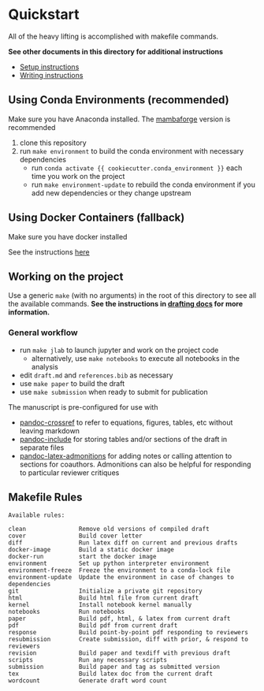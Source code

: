 # Quickstart

All of the heavy lifting is accomplished with makefile commands. 

**See other documents in this directory for additional instructions**

- [Setup instructions](installation_instructions.md)
- [Writing instructions](drafting_instructions.md)

## Using Conda Environments (recommended)

Make sure you have Anaconda installed. The [mambaforge](https://github.com/conda-forge/miniforge) version is recommended

1. clone this repository
2. run `make environment` to build the conda environment with necessary dependencies
   - run `conda activate {{ cookiecutter.conda_environment }}` each time you work on the project
   - run `make environment-update` to rebuild the conda environment if you add new dependencies or they change upstream

## Using Docker Containers (fallback)

Make sure you have docker installed

See the instructions [here](infrastructure/../installation_instructions.md)

## Working on the project

Use a generic `make` (with no arguments) in the root of this directory to see all the available commands. **See the instructions in [drafting docs](drafting_instructions.md) for more information.**

### General workflow

- run `make jlab` to launch jupyter and work on the project code
  - alternatively, use `make notebooks` to execute all notebooks in the analysis
- edit `draft.md` and `references.bib` as necessary
- use `make paper` to build the draft
- use `make submission` when ready to submit for publication


The manuscript is pre-configured for use with

- [pandoc-crossref](https://lierdakil.github.io/pandoc-crossref/) to refer to equations, figures, tables, etc without leaving markdown
- [pandoc-include](https://github.com/DCsunset/pandoc-include) for storing tables and/or sections of the draft in separate files
- [pandoc-latex-admonitions](https://github.com/chdemko/pandoc-latex-admonition) for adding notes or calling attention to sections for coauthors. Admonitions can also be helpful for responding to particular reviewer critiques

## Makefile Rules

``` text
Available rules:

clean               Remove old versions of compiled draft 
cover               Build cover letter 
diff                Run latex diff on current and previous drafts 
docker-image        Build a static docker image 
docker-run          start the docker image 
environment         Set up python interpreter environment 
environment-freeze  Freeze the environment to a conda-lock file
environment-update  Update the environment in case of changes to dependencies 
git                 Initialize a private git repository 
html                Build html file from current draft 
kernel              Install notebook kernel manually 
notebooks           Run notebooks 
paper               Build pdf, html, & latex from current draft 
pdf                 Build pdf from current draft 
response            Build point-by-point pdf responding to reviewers
resubmission        Create submission, diff with prior, & respond to reviewers 
revision            Build paper and texdiff with previous draft 
scripts             Run any necessary scripts 
submission          Build paper and tag as submitted version 
tex                 Build latex doc from the current draft 
wordcount           Generate draft word count 
```
